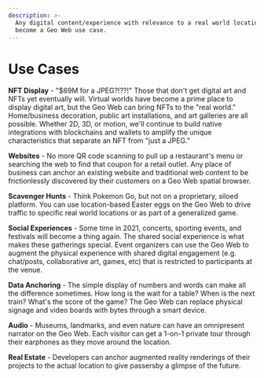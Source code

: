 ```yaml
---
description: >-
  Any digital content/experience with relevance to a real world location can
  become a Geo Web use case.
---
```


# Use Cases

**NFT Display** - "$69M for a JPEG?!??!" Those that don't get digital art and NFTs yet eventually will. Virtual worlds have become a prime place to display digital art, but the Geo Web can bring NFTs to the "real world." Home/business decoration, public art installations, and art galleries are all possible. Whether 2D, 3D, or motion, we'll continue to build native integrations with blockchains and wallets to amplify the unique characteristics that separate an NFT from "just a JPEG."

**Websites** - No more QR code scanning to pull up a restaurant's menu or searching the web to find that coupon for a retail outlet. Any place of business can anchor an existing website and traditional web content to be frictionlessly discovered by their customers on a Geo Web spatial browser.

**Scavenger Hunts** - Think Pokemon Go, but not on a proprietary, siloed platform. You can use location-based Easter eggs on the Geo Web to drive traffic to specific real world locations or as part of a generalized game. 

**Social Experiences** - Some time in 2021, concerts, sporting events, and festivals will become a thing again. The shared social experience is what makes these gatherings special. Event organizers can use the Geo Web to augment the physical experience with shared digital engagement \(e.g. chat/posts, collaborative art, games, etc\) that is restricted to participants at the venue.

**Data Anchoring** - The simple display of numbers and words can make all the difference sometimes. How long is the wait for a table? When is the next train? What's the score of the game? The Geo Web can replace physical signage and video boards with bytes through a smart device.

**Audio** - Museums, landmarks, and even nature can have an omnipresent narrator on the Geo Web. Each visitor can get a 1-on-1 private tour through their earphones as they move around the location.

**Real Estate** - Developers can anchor augmented reality renderings of their projects to the actual location to give passersby a glimpse of the future.



